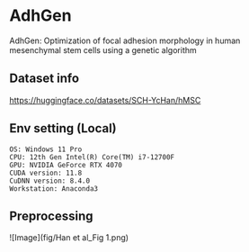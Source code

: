 # AdhGen
AdhGen: Optimization of focal adhesion morphology in human mesenchymal stem cells using a genetic algorithm

## Dataset info
https://huggingface.co/datasets/SCH-YcHan/hMSC

## Env setting (Local)
```
OS: Windows 11 Pro
CPU: 12th Gen Intel(R) Core(TM) i7-12700F 
GPU: NVIDIA GeForce RTX 4070
CUDA version: 11.8
CuDNN version: 8.4.0
Workstation: Anaconda3
```

## Preprocessing
![Image](fig/Han et al_Fig 1.png)
